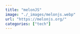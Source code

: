 ```yaml
---
title: "melonJS"
image: "./_images/melonjs.webp"
url: "https://melonjs.org/"
categories: ["tech"]
---
```

